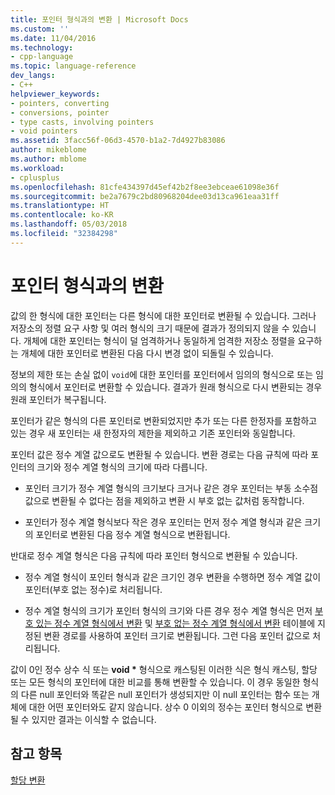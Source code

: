 ```yaml
---
title: 포인터 형식과의 변환 | Microsoft Docs
ms.custom: ''
ms.date: 11/04/2016
ms.technology:
- cpp-language
ms.topic: language-reference
dev_langs:
- C++
helpviewer_keywords:
- pointers, converting
- conversions, pointer
- type casts, involving pointers
- void pointers
ms.assetid: 3facc56f-06d3-4570-b1a2-7d4927b83086
author: mikeblome
ms.author: mblome
ms.workload:
- cplusplus
ms.openlocfilehash: 81cfe434397d45ef42b2f8ee3ebceae61098e36f
ms.sourcegitcommit: be2a7679c2bd80968204dee03d13ca961eaa31ff
ms.translationtype: HT
ms.contentlocale: ko-KR
ms.lasthandoff: 05/03/2018
ms.locfileid: "32384298"
---
```

# <a name="conversions-to-and-from-pointer-types"></a>포인터 형식과의 변환
값의 한 형식에 대한 포인터는 다른 형식에 대한 포인터로 변환될 수 있습니다. 그러나 저장소의 정렬 요구 사항 및 여러 형식의 크기 때문에 결과가 정의되지 않을 수 있습니다. 개체에 대한 포인터는 형식이 덜 엄격하거나 동일하게 엄격한 저장소 정렬을 요구하는 개체에 대한 포인터로 변환된 다음 다시 변경 없이 되돌릴 수 있습니다.  
  
 정보의 제한 또는 손실 없이 `void`에 대한 포인터를 포인터에서 임의의 형식으로 또는 임의의 형식에서 포인터로 변환할 수 있습니다. 결과가 원래 형식으로 다시 변환되는 경우 원래 포인터가 복구됩니다.  
  
 포인터가 같은 형식의 다른 포인터로 변환되었지만 추가 또는 다른 한정자를 포함하고 있는 경우 새 포인터는 새 한정자의 제한을 제외하고 기존 포인터와 동일합니다.  
  
 포인터 값은 정수 계열 값으로도 변환될 수 있습니다. 변환 경로는 다음 규칙에 따라 포인터의 크기와 정수 계열 형식의 크기에 따라 다릅니다.  
  
-   포인터 크기가 정수 계열 형식의 크기보다 크거나 같은 경우 포인터는 부동 소수점 값으로 변환될 수 없다는 점을 제외하고 변환 시 부호 없는 값처럼 동작합니다.  
  
-   포인터가 정수 계열 형식보다 작은 경우 포인터는 먼저 정수 계열 형식과 같은 크기의 포인터로 변환된 다음 정수 계열 형식으로 변환됩니다.  
  
 반대로 정수 계열 형식은 다음 규칙에 따라 포인터 형식으로 변환될 수 있습니다.  
  
-   정수 계열 형식이 포인터 형식과 같은 크기인 경우 변환을 수행하면 정수 계열 값이 포인터(부호 없는 정수)로 처리됩니다.  
  
-   정수 계열 형식의 크기가 포인터 형식의 크기와 다른 경우 정수 계열 형식은 먼저 [부호 있는 정수 계열 형식에서 변환](../c-language/conversions-from-signed-integral-types.md) 및 [부호 없는 정수 계열 형식에서 변환](../c-language/conversions-from-unsigned-integral-types.md) 테이블에 지정된 변환 경로를 사용하여 포인터 크기로 변환됩니다. 그런 다음 포인터 값으로 처리됩니다.  
  
 값이 0인 정수 상수 식 또는 **void \*** 형식으로 캐스팅된 이러한 식은 형식 캐스팅, 할당 또는 모든 형식의 포인터에 대한 비교를 통해 변환할 수 있습니다. 이 경우 동일한 형식의 다른 null 포인터와 똑같은 null 포인터가 생성되지만 이 null 포인터는 함수 또는 개체에 대한 어떤 포인터와도 같지 않습니다. 상수 0 이외의 정수는 포인터 형식으로 변환될 수 있지만 결과는 이식할 수 없습니다.  
  
## <a name="see-also"></a>참고 항목  
 [할당 변환](../c-language/assignment-conversions.md)